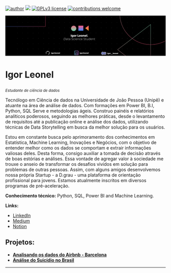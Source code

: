 [![author](https://img.shields.io/badge/author-IgorLeonel-red.svg)](https://www.linkedin.com/in/igorleonel) [![](https://img.shields.io/badge/python-3.7+-blue.svg)](https://www.python.org/downloads/release/python-365/) [![GPLv3 license](https://img.shields.io/badge/License-GPLv3-blue.svg)](http://perso.crans.org/besson/LICENSE.html) [![contributions welcome](https://img.shields.io/badge/contributions-welcome-brightgreen.svg?style=flat)](https://github.com/igorleonel)

<p align="center">
  <img src="Black Technology LinkedIn Banner.png" >
</p>

# Igor Leonel
<sub>*Estudante de ciência de dados*</sub>

Tecnólogo em Ciência de dados na Universidade de João Pessoa (Unipê) e atuante na área de análise de dados. Com formações em Power BI, B.I, Python, SQL Serve e metodologias ágeis. Construo painéis e relatórios analíticos poderosos, seguindo as melhores práticas, desde o levantamento de requisitos até a publicação online e análise dos dados, utilizando técnicas de Data Storytelling em busca da melhor solução para os usuários. 

Estou em constante busca pelo aprimoramento dos conhecimentos em Estatística, Machine Learning, Inovações e Negócios, com o objetivo de entender melhor como os dados se comportam e extrair informações valiosas deles. Desta forma, consigo auxiliar a tomada de decisão através de boas estórias e análises. Essa vontade de agregar valor à sociedade me trouxe o anseio de transformar os desafios vividos em solução para problemas de outras pessoas. Assim, com alguns amigos desenvolvemos nossa própria Startup - a D.grau - uma plataforma de orientação profissional para jovens. Estamos atualmente inscritos em diversos programas de pré-aceleração.

**Conhecimento técnico:** Python, SQL, Power BI and Machine Learning.

**Links:**
* [LinkedIn](https://www.linkedin.com/in/igorleonel/)
* [Medium](https://medium.com/@igorleonelborba)
* [Notion](https://quickest-egg-336.notion.site/Igor-Leonel-56584b6cca804e35a9fc9b75bc5a8ec6)

## Projetos:


* **[Analisando os dados do Airbnb - Barcelona](https://github.com/igorleonel/DataScience/blob/main/Analisando_os_Dados_do_Airbnb.ipynb)**
* **[Análise do Suicídio no Brasil](https://github.com/igorleonel/DataScience/blob/main/An%C3%A1lise_do_suic%C3%ADdio_no_Brasil_com_Data_Science.ipynb)**

---





